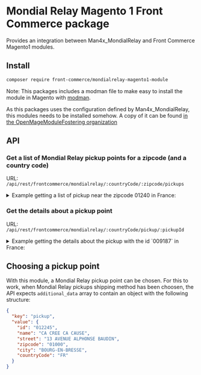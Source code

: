 # Mondial Relay Magento 1 Front Commerce package

Provides an integration between Man4x_MondialRelay and Front Commerce Magento1
modules.

## Install

```sh
composer require front-commerce/mondialrelay-magento1-module
```

Note: This packages includes a modman file to make easy to install the module in
Magento with [modman](https://github.com/colinmollenhour/modman).

As this packages uses the configuration defined by Man4x_MondialRelay, this
modules needs to be installed somehow. A copy of it can be found [in the
OpenMageModuleFostering organization](https://github.com/OpenMageModuleFostering/man4x_mondialrelay)

## API

### Get a list of Mondial Relay pickup points for a zipcode (and a country code)

URL: `/api/rest/frontcommerce/mondialrelay/:countryCode/:zipcode/pickups`

<details>
<summary>Example getting a list of pickup near the zipcode 01240 in France:</summary>
  
```
curl -s http://magento1.test/api/rest/frontcommerce/mondialrelay/fr/01240/pickups
[
  {
    "id": "005317",
    "name": "INTERMARCHE SERVAS",
    "street": [
      "50 RUE DES ACACIAS"
    ],
    "zipcode": "01960",
    "city": "SERVAS",
    "latitude": 46.1498497,
    "longitude": 5.1502203,
    "countryCode": "FR",
    "distance": 10736,
    "schedule": {
      "monday": "08h30 - 19h30",
      "tuesday": "08h30 - 19h30",
      "wednesday": "08h30 - 19h30",
      "thursday": "08h30 - 19h30",
      "friday": "08h30 - 19h30",
      "saturday": "08h30 - 19h30"
    }
  },
  {
    "id": "066605",
    "name": "ELEVAGE LA PASSE DE L EIDER",
    "street": [
      "LA GRANGE DU BOIS"
    ],
    "zipcode": "01320",
    "city": "CHATILLON LA PALUD",
    "latitude": 45.980114,
    "longitude": 5.2171326,
    "countryCode": "FR",
    "distance": 11926,
    "schedule": {
      "monday": "08h30 - 12h00 / 14h00 - 18h00",
      "tuesday": "08h30 - 12h00 / 14h00 - 18h00",
      "wednesday": "08h30 - 12h00 / 14h00 - 18h00",
      "thursday": "08h30 - 12h00 / 14h00 - 18h00",
      "friday": "08h30 - 12h00 / 14h00 - 18h00",
      "saturday": "08h30 - 12h00 / 14h00 - 18h00",
      "sunday": "08h30 - 12h00 / 14h00 - 18h00"
    }
  },
  {
    "id": "010865",
    "name": "TLG",
    "street": [
      "209 PLACE DU MARCHE"
    ],
    "zipcode": "01330",
    "city": "VILLARS LES DOMBES",
    "latitude": 46.002133,
    "longitude": 5.0293353,
    "countryCode": "FR",
    "distance": 13375,
    "schedule": {
      "monday": "09h00 - 12h00 / 13h00 - 17h00",
      "tuesday": "09h00 - 12h00 / 13h00 - 17h00",
      "wednesday": "09h00 - 12h00 / 13h00 - 17h00",
      "thursday": "09h00 - 12h00 / 13h00 - 17h00",
      "friday": "09h00 - 12h00 / 13h00 - 17h00",
      "saturday": "09h00 - 13h00"
    }
  },
  {
    "id": "011752",
    "name": "LA MAISON CONNECTEE",
    "street": [
      "725 AVENUE CHARLES DE GAULLE"
    ],
    "zipcode": "01330",
    "city": "VILLARS-LES-DOMBES",
    "latitude": 46.000204,
    "longitude": 5.0300625,
    "countryCode": "FR",
    "distance": 13375,
    "schedule": {
      "monday": "09h00 - 12h00 / 15h00 - 19h00",
      "tuesday": "09h00 - 12h00 / 15h00 - 19h00",
      "wednesday": "09h00 - 12h00",
      "thursday": "09h00 - 12h00 / 15h00 - 19h00",
      "friday": "09h00 - 12h00 / 15h00 - 19h00",
      "saturday": "09h00 - 12h00 / 15h00 - 18h00"
    }
  },
  {
    "id": "009632",
    "name": "CELLIER DOMBES BRESSE",
    "street": [
      "PLACE DU CHAMP DE FOIRE"
    ],
    "zipcode": "01400",
    "city": "CH TILLON-SUR-CHALARONNE",
    "latitude": 46.1211907,
    "longitude": 4.9583214,
    "countryCode": "FR",
    "distance": 13558,
    "schedule": {
      "tuesday": "09h00 - 12h00 / 15h00 - 18h30",
      "wednesday": "09h00 - 12h00 / 15h00 - 18h30",
      "thursday": "09h00 - 12h00 / 15h00 - 18h30",
      "friday": "09h00 - 12h00 / 15h00 - 18h30",
      "saturday": "09h00 - 12h45 / 14h30 - 18h30"
    }
  },
  {
    "id": "009187",
    "name": "TORREFACTION DES DOMBES",
    "street": [
      "60 RUE ALPHONSE BAUDIN"
    ],
    "zipcode": "01400",
    "city": "CH TILLON-SUR-CHALARONNE",
    "latitude": 46.1196932,
    "longitude": 4.9568176,
    "countryCode": "FR",
    "distance": 13562,
    "schedule": {
      "tuesday": "09h30 - 13h00 / 14h30 - 18h30",
      "wednesday": "08h30 - 13h00 / 14h00 - 17h45",
      "thursday": "08h30 - 13h00 / 14h00 - 17h45",
      "friday": "08h30 - 13h00 / 14h00 - 17h45",
      "saturday": "08h30 - 13h00 / 14h00 - 17h45"
    }
  },
  {
    "id": "011867",
    "name": "MEDIA SERVICES 2.0",
    "street": [
      "14 PLACE JOUBERT"
    ],
    "zipcode": "01000",
    "city": "BOURG-EN-BRESSE",
    "latitude": 46.2032339,
    "longitude": 5.2218186,
    "countryCode": "FR",
    "distance": 14016,
    "schedule": {
      "monday": "08h30 - 18h00",
      "tuesday": "08h30 - 18h00",
      "wednesday": "08h30 - 18h00",
      "thursday": "08h30 - 18h00",
      "friday": "08h30 - 18h00",
      "saturday": "09h00 - 14h30"
    }
  },
  {
    "id": "012245",
    "name": "CA CREE CA CAUSE",
    "street": [
      "13 A AVENUE ALPHONSE BAUDIN"
    ],
    "zipcode": "01000",
    "city": "BOURG-EN-BRESSE",
    "latitude": 46.2003157,
    "longitude": 5.2172587,
    "countryCode": "FR",
    "distance": 14016,
    "schedule": {
      "tuesday": "10h00 - 12h00 / 14h00 - 19h00",
      "wednesday": "10h00 - 12h00 / 14h00 - 19h00",
      "thursday": "10h00 - 12h00 / 14h00 - 19h00",
      "friday": "10h00 - 12h00 / 14h00 - 19h00",
      "saturday": "10h00 - 12h00 / 14h00 - 19h00"
    }
  },
  {
    "id": "048496",
    "name": "PRESSING DE BROU",
    "street": [
      "102 BOULEVARD DE BROU"
    ],
    "zipcode": "01000",
    "city": "BOURG EN BRESSE",
    "latitude": 46.201057,
    "longitude": 5.232539,
    "countryCode": "FR",
    "distance": 14016,
    "schedule": {
      "tuesday": "08h30 - 18h30",
      "wednesday": "08h30 - 18h30",
      "thursday": "08h30 - 18h30",
      "friday": "08h30 - 18h30",
      "saturday": "08h30 - 13h30"
    }
  },
  {
    "id": "000244",
    "name": "WELDOM",
    "street": [
      "16 RUE DES PRES DE BROU",
      "ZAC DE LA CROIX BLANCHE"
    ],
    "zipcode": "01000",
    "city": "BOURG EN BRESSE",
    "latitude": 46.199891,
    "longitude": 5.244803,
    "countryCode": "FR",
    "distance": 14017,
    "schedule": {
      "monday": "09h00 - 18h00",
      "tuesday": "09h00 - 18h00",
      "wednesday": "09h00 - 18h00",
      "thursday": "09h00 - 18h00",
      "friday": "09h00 - 18h00",
      "saturday": "09h00 - 18h00"
    }
  }
]
```
</details>

### Get the details about a pickup point

URL: `/api/rest/frontcommerce/mondialrelay/:countryCode/pickup/:pickupId`

<details>
<summary>Example getting the details about the pickup with the id `009187` in France:</summary>

```
curl -s http://magento1.test/api/rest/frontcommerce/mondialrelay/fr/pickups/012245
{
  "id": "012245",
  "name": "CA CREE CA CAUSE",
  "street": [
    "13 A AVENUE ALPHONSE BAUDIN"
  ],
  "zipcode": "01000",
  "city": "BOURG-EN-BRESSE",
  "latitude": 46.2003157,
  "longitude": 5.2172587,
  "countryCode": "FR",
  "distance": 0,
  "schedule": {
    "tuesday": "10h00 - 12h00 / 14h00 - 19h00",
    "wednesday": "10h00 - 12h00 / 14h00 - 19h00",
    "thursday": "10h00 - 12h00 / 14h00 - 19h00",
    "friday": "10h00 - 12h00 / 14h00 - 19h00",
    "saturday": "10h00 - 12h00 / 14h00 - 19h00"
  }
}
```
</details>

## Choosing a pickup point

With this module, a Mondial Relay pickup point can be chosen. For this to work,
when Mondial Relay pickups shipping method has been choosen, the API expects
`additional_data` array to contain an object with the following structure:

```json
{
  "key": "pickup",
  "value": {
    "id": "012245",
    "name": "CA CREE CA CAUSE",
    "street": "13 AVENUE ALPHONSE BAUDIN",
    "zipcode": "01000",
    "city": "BOURG-EN-BRESSE",
    "countryCode": "FR"
  }
}
```
